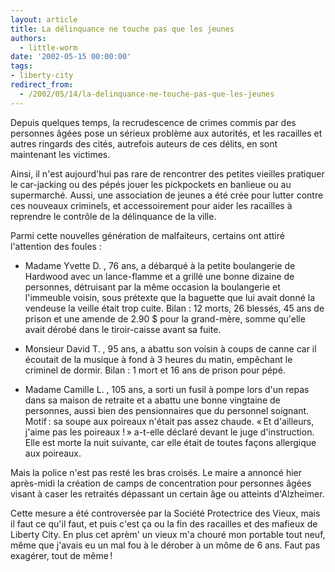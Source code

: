```yaml
---
layout: article
title: La délinquance ne touche pas que les jeunes
authors:
  - little-worm
date: '2002-05-15 00:00:00'
tags:
- liberty-city
redirect_from:
  - /2002/05/14/la-delinquance-ne-touche-pas-que-les-jeunes
---
```


Depuis quelques temps, la recrudescence de crimes commis par des personnes âgées pose un sérieux problème aux autorités, et les racailles et autres ringards des cités, autrefois auteurs de ces délits, en sont maintenant les victimes.

Ainsi, il n'est aujourd'hui pas rare de rencontrer des petites vieilles pratiquer le car-jacking ou des pépés jouer les pickpockets en banlieue ou au supermarché. Aussi, une association de jeunes a été crée pour lutter contre ces nouveaux criminels, et accessoirement pour aider les racailles à reprendre le contrôle de la délinquance de la ville.

Parmi cette nouvelles génération de malfaiteurs, certains ont attiré l'attention des foules :

- Madame Yvette D. , 76 ans, a débarqué à la petite boulangerie de Hardwood avec un lance-flamme et a grillé une bonne dizaine de personnes, détruisant par la même occasion la boulangerie et l'immeuble voisin, sous prétexte que la baguette que lui avait donné la vendeuse la veille était trop cuite. Bilan : 12 morts, 26 blessés, 45 ans de prison et une amende de 2.90 $ pour la grand-mère, somme qu'elle avait dérobé dans le tiroir-caisse avant sa fuite.

- Monsieur David T. , 95 ans, a abattu son voisin à coups de canne car il écoutait de la musique à fond à 3 heures du matin, empêchant le criminel de dormir. Bilan : 1 mort et 16 ans de prison pour pépé.

- Madame Camille L. , 105 ans, a sorti un fusil à pompe lors d'un repas dans sa maison de retraite et a abattu une bonne vingtaine de personnes, aussi bien des pensionnaires que du personnel soignant. Motif : sa soupe aux poireaux n'était pas assez chaude. « Et d'ailleurs, j'aime pas les poireaux ! » a-t-elle déclaré devant le juge d'instruction. Elle est morte la nuit suivante, car elle était de toutes façons allergique aux poireaux.

Mais la police n'est pas resté les bras croisés. Le maire a annoncé hier après-midi la création de camps de concentration pour personnes âgées visant à caser les retraités dépassant un certain âge ou atteints d'Alzheimer.

Cette mesure a été controversée par la Société Protectrice des Vieux, mais il faut ce qu'il faut, et puis c'est ça ou la fin des racailles et des mafieux de Liberty City. En plus cet aprèm' un vieux m'a chouré mon portable tout neuf, même que j'avais eu un mal fou à le dérober à un môme de 6 ans. Faut pas exagérer, tout de même !